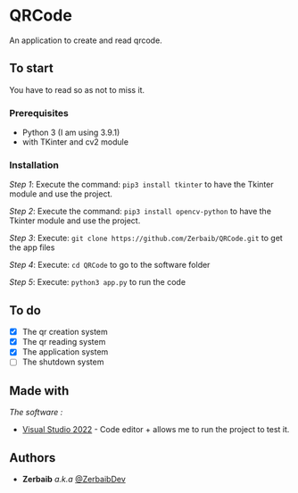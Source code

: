 # QRCode

An application to create and read qrcode.

## To start

You have to read so as not to miss it.

### Prerequisites

- Python 3 (I am using 3.9.1)
- with TKinter and cv2 module

### Installation

_Step 1_:
Execute the command:
 ```pip3 install tkinter```
 to have the Tkinter module and use the project.

_Step 2_:
Execute the command:
 ```pip3 install opencv-python```
 to have the Tkinter module and use the project.

_Step 3_:
Execute:
 ```git clone https://github.com/Zerbaib/QRCode.git```
 to get the app files


_Step 4_:
Execute:
 ```cd QRCode```
 to go to the software folder

_Step 5_:
Execute:
 ```python3 app.py```
 to run the code

## To do

- [x] The qr creation system
- [x] The qr reading system
- [x] The application system
- [ ] The shutdown system 

## Made with

_The software :_
* [Visual Studio 2022](https://visualstudio.microsoft.com/fr/vs/) - Code editor + allows me to run the project to test it.

## Authors

* **Zerbaib** _a.k.a_ [@ZerbaibDev](https://github.com/Zerbaib)
